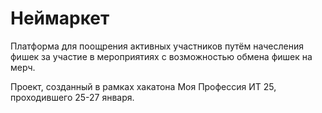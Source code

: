 # Неймаркет
Платформа для поощрения активных участников путём начесления фишек за участие в мероприятиях с возможностью обмена фишек на мерч.


Проект, созданный в рамках хакатона Моя Профессия ИТ 25, проходившего 25-27 января.
